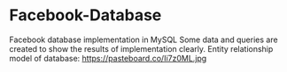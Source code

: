 # Facebook-Database
Facebook database implementation in MySQL 
Some data and queries are created to show the results of implementation clearly.
Entity relationship model of database: https://pasteboard.co/Ii7z0ML.jpg
